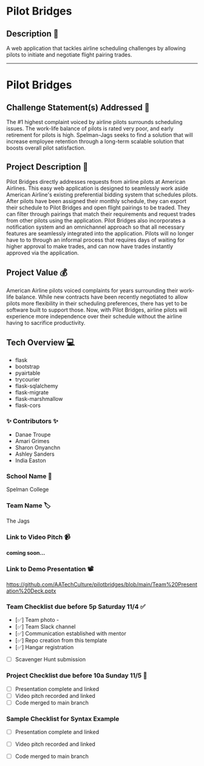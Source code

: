 # Pilot Bridges

## Description 🚨 
A web application that tackles airline scheduling challenges by allowing pilots to initiate and negotiate flight pairing trades. 

___________
# Pilot Bridges

## Challenge Statement(s) Addressed 🎯
The #1 highest complaint voiced by airline pilots surrounds scheduling issues. The work-life balance of pilots is rated very poor, and early retirement for pilots is high. Spelman-Jags seeks to find a solution that will increase employee retention through a long-term scalable solution that boosts overall pilot satisfaction.

## Project Description 🤯
Pilot Bridges directly addresses requests from airline pilots at American Airlines. This easy web application is designed to seamlessly work aside American Airline's existing preferential bidding system that schedules pilots. After pilots have been assigned their monthly schedule, they can export their schedule to Pilot Bridges and open flight pairings to be traded. They can filter through pairings that match their requirements and request trades from other pilots using the application. Pilot Bridges also incorporates a notification system and an omnichannel approach so that all necessary features are seamlessly integrated into the application. Pilots will no longer have to to through an informal process that requires days of waiting for higher approval to make trades, and can now have trades instantly approved via the application. 

## Project Value 💰
American Airline pilots voiced complaints for years surrounding their work-life balance. While new contracts have been recently negotiated to allow pilots more flexibility in their scheduling preferences, there has yet to be software built to support those. Now, with Pilot Bridges, airline pilots will experience more independence over their schedule without the airline having to sacrifice productivity.


## Tech Overview 💻
* flask
* bootstrap
* pyairtable
* trycourier 
* flask-sqlalchemy
* flask-migrate 
* flask-marshmallow
* flask-cors 



### ✨ Contributors ✨
* Danae Troupe
* Amari Grimes
* Sharon Onyanchn
* Ashley Sanders
* India Easton

### School Name 🏫
Spelman College

### Team Name 🏷
The Jags

### Link to Video Pitch 📹
**coming soon...**

### Link to Demo Presentation 📽
https://github.com/AATechCulture/pilotbridges/blob/main/Team%20Presentation%20Deck.pptx

### Team Checklist due before 5p Saturday 11/4 ✅
- [✅] Team photo - 
- [✅] Team Slack channel
- [✅] Communication established with mentor
- [✅] Repo creation from this template
- [✅] Hangar registration
- [ ] Scavenger Hunt submission

### Project Checklist due before 10a Sunday 11/5 🏁
- [ ] Presentation complete and linked
- [ ] Video pitch recorded and linked
- [ ] Code merged to main branch

### Sample Checklist for Syntax Example 
- [ ] Presentation complete and linked
- [ ] Video pitch recorded and linked
- [ ] Code merged to main branch

